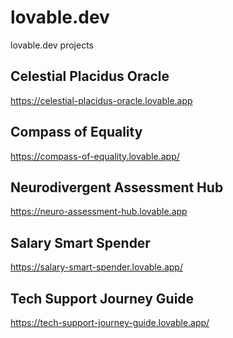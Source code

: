 # lovable.dev
lovable.dev projects

## Celestial Placidus Oracle
<a href="https://celestial-placidus-oracle.lovable.app" target="_blank">https://celestial-placidus-oracle.lovable.app</a>

## Compass of Equality
<a href="https://compass-of-equality.lovable.app/" target="_blank">https://compass-of-equality.lovable.app/</a>

## Neurodivergent Assessment Hub
<a href="https://neuro-assessment-hub.lovable.app" target="_blank">https://neuro-assessment-hub.lovable.app</a>

## Salary Smart Spender
<a href="https://salary-smart-spender.lovable.app/" target="_blank">https://salary-smart-spender.lovable.app/</a>

## Tech Support Journey Guide
<a href="https://tech-support-journey-guide.lovable.app/" target="_blank">https://tech-support-journey-guide.lovable.app/</a>


